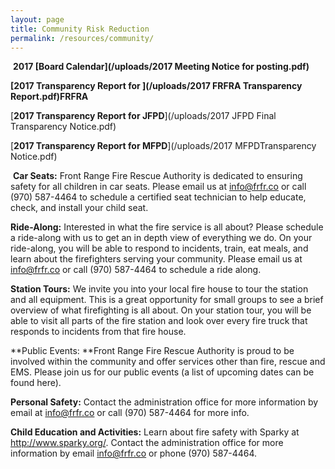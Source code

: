 ```yaml
---
layout: page
title: Community Risk Reduction
permalink: /resources/community/
---
```



&nbsp;**2017&nbsp;[Board Calendar](/uploads/2017 Meeting Notice for posting.pdf)**

**[2017 Transparency Report for&nbsp;](/uploads/2017 FRFRA Transparency Report.pdf)FRFRA**

[**2017 Transparency Report for JFPD**](/uploads/2017 JFPD Final Transparency Notice.pdf)

[**2017 Transparency Report for MFPD**](/uploads/2017 MFPDTransparency Notice.pdf)

**​** **Car Seats:** Front Range Fire Rescue Authority is dedicated to ensuring safety for all children in car seats. Please email us at info@frfr.co or call (970) 587-4464 to schedule a certified seat technician to help educate, check, and install your child seat. &nbsp;

**Ride-Along:** Interested in what the fire service is all about? Please schedule a ride-along with us to get an in depth view of everything we do. On your ride-along, you will be able to respond to incidents, train, eat meals, and learn about the firefighters serving your community. Please email us at info@frfr.co or call (970) 587-4464 to schedule a ride along.

**Station Tours:** We invite you into your local fire house to tour the station and all equipment. This is a great opportunity for small groups to see a brief overview of what firefighting is all about. On your station tour, you will be able to visit all parts of the fire station and look over every fire truck that responds to incidents from that fire house.

**Public Events:&nbsp;**Front Range Fire Rescue Authority is proud to be involved within the community and offer services other than fire, rescue and EMS. Please join us for our public events (a list of upcoming dates can be found here).

**Personal Safety:** Contact the administration office for more information by email at info@frfr.co or call (970) 587-4464 for more info.

**Child Education and Activities:**&nbsp;Learn about fire safety with Sparky at http://www.sparky.org/. Contact the administration office for more information by email info@frfr.co or phone (970) 587-4464.